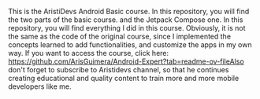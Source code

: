 This is the AristiDevs Android Basic course. In this repository, you will find the two parts of the basic course. and the Jetpack Compose one.
In this repository, you will find everything I did in this course. Obviously, it is not the same as the code of the original course, 
since I implemented the concepts learned to add functionalities, and customize the apps in my own way. If you want to access the course, click here: 
https://github.com/ArisGuimera/Android-Expert?tab=readme-ov-fileAlso don't forget to subscribe to Aristidevs channel, 
so that he continues creating educational and quality content to train more and more mobile developers like me.
